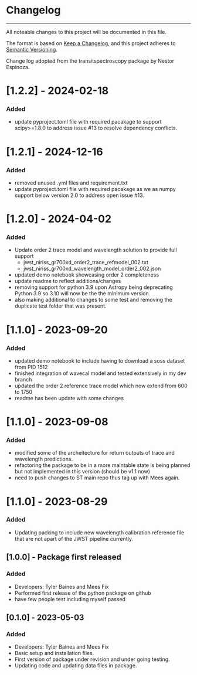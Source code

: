 # Changelog
-----
All noteable changes to this project will be documented in this file. 

The format is based on [Keep a Changelog](https://keepachangelog.com/en/1.0.0/),
and this project adheres to [Semantic Versioning](https://semver.org/spec/v2.0.0.html).

Change log adopted from the transitspectroscopy package by Nestor Espinoza. 


# [1.2.2] - 2024-02-18
### Added
- update pyproject.toml file with required pacakage to support scipy>=1.8.0 to address issue #13 to resolve dependency conflicts. 


# [1.2.1] - 2024-12-16
### Added
- removed unused .yml files and requirement.txt
- update pyproject.toml file with required pacakage as we as numpy support below version 2.0 to address open issue #13. 

# [1.2.0] - 2024-04-02
### Added
- Update order 2 trace model and wavelength solution to provide full support
  - jwst_niriss_gr700xd_order2_trace_refmodel_002.txt
  - jwst_niriss_gr700xd_wavelength_model_order2_002.json
- updated demo notebook showcasing order 2 completeness
- update readme to reflect additions/changes
- removing support for python 3.9 upon Astropy being deprecating Python 3.9 
so 3.10 will now be the the minimum version.
- also making additional to changes to some test and removing the duplicate
test folder that was present. 

# [1.1.0] - 2023-09-20
### Added
- updated demo notebook to include having to download a soss dataset from PID 1512
- finished integration of wavecal model and tested extensively in my dev branch
- updated the order 2 reference trace model which now extend from 600 to 1750
- readme has been update with some changes


# [1.1.0] - 2023-09-08
### Added
- modified some of the archeitecture for return outputs of trace and wavelength
predictions.
- refactoring the package to be in a more maintable state is being
planned but not implemented in this version (should be v1.1 now)
- need to push changes to ST main repo thus tag up with Mees again. 


# [1.1.0] - 2023-08-29
### Added
- Updating packing to include new wavelength calibration reference file that 
are not apart of the JWST pipeline currently. 


## [1.0.0] - Package first released
### Added
- Developers: Tyler Baines and Mees Fix
- Performed first release of the python package on github 
- have few people test including myself passed

## [0.1.0] - 2023-05-03
### Added
- Developers: Tyler Baines and Mees Fix
- Basic setup and installation files. 
- First version of package under revision and under going testing.
- Updating code and updating data files in package. 
